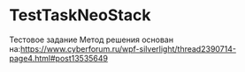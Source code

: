# TestTaskNeoStack
Тестовое задание
Метод решения основан на:https://www.cyberforum.ru/wpf-silverlight/thread2390714-page4.html#post13535649
